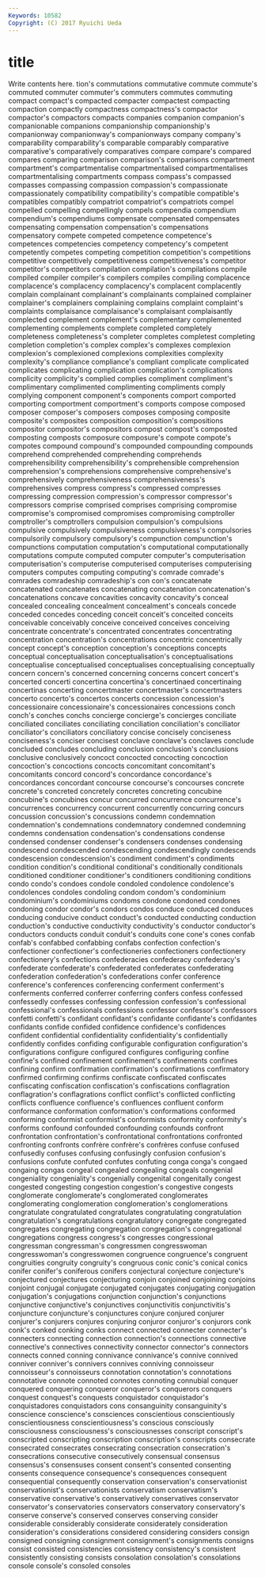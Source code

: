 ```yaml
---
Keywords: 10582 
Copyright: (C) 2017 Ryuichi Ueda
---
```


# title

Write contents here.
tion's commutations commutative commute
commute's commuted commuter commuter's commuters commutes commuting compact compact's compacted
compacter compactest compacting compaction compactly compactness compactness's compactor compactor's compactors
compacts companies companion companion's companionable companions companionship companionship's companionway companionway's
companionways company company's comparability comparability's comparable comparably comparative comparative's comparatively
comparatives compare compare's compared compares comparing comparison comparison's comparisons compartment
compartment's compartmentalise compartmentalised compartmentalises compartmentalising compartments compass compass's compassed compasses
compassing compassion compassion's compassionate compassionately compatibility compatibility's compatible compatible's compatibles
compatibly compatriot compatriot's compatriots compel compelled compelling compellingly compels compendia
compendium compendium's compendiums compensate compensated compensates compensating compensation compensation's compensations
compensatory compete competed competence competence's competences competencies competency competency's competent
competently competes competing competition competition's competitions competitive competitively competitiveness competitiveness's
competitor competitor's competitors compilation compilation's compilations compile compiled compiler compiler's
compilers compiles compiling complacence complacence's complacency complacency's complacent complacently complain
complainant complainant's complainants complained complainer complainer's complainers complaining complains complaint
complaint's complaints complaisance complaisance's complaisant complaisantly complected complement complement's complementary
complemented complementing complements complete completed completely completeness completeness's completer completes
completest completing completion completion's complex complex's complexes complexion complexion's complexioned
complexions complexities complexity complexity's compliance compliance's compliant complicate complicated complicates
complicating complication complication's complications complicity complicity's complied complies compliment compliment's
complimentary complimented complimenting compliments comply complying component component's components comport
comported comporting comportment comportment's comports compose composed composer composer's composers
composes composing composite composite's composites composition composition's compositions compositor compositor's
compositors compost compost's composted composting composts composure composure's compote compote's
compotes compound compound's compounded compounding compounds comprehend comprehended comprehending comprehends
comprehensibility comprehensibility's comprehensible comprehension comprehension's comprehensions comprehensive comprehensive's comprehensively comprehensiveness
comprehensiveness's comprehensives compress compress's compressed compresses compressing compression compression's compressor
compressor's compressors comprise comprised comprises comprising compromise compromise's compromised compromises
compromising comptroller comptroller's comptrollers compulsion compulsion's compulsions compulsive compulsively compulsiveness
compulsiveness's compulsories compulsorily compulsory compulsory's compunction compunction's compunctions computation computation's
computational computationally computations compute computed computer computer's computerisation computerisation's computerise
computerised computerises computerising computers computes computing computing's comrade comrade's comrades
comradeship comradeship's con con's concatenate concatenated concatenates concatenating concatenation concatenation's
concatenations concave concavities concavity concavity's conceal concealed concealing concealment concealment's
conceals concede conceded concedes conceding conceit conceit's conceited conceits conceivable
conceivably conceive conceived conceives conceiving concentrate concentrate's concentrated concentrates concentrating
concentration concentration's concentrations concentric concentrically concept concept's conception conception's conceptions
concepts conceptual conceptualisation conceptualisation's conceptualisations conceptualise conceptualised conceptualises conceptualising conceptually
concern concern's concerned concerning concerns concert concert's concerted concerti concertina
concertina's concertinaed concertinaing concertinas concerting concertmaster concertmaster's concertmasters concerto concerto's
concertos concerts concession concession's concessionaire concessionaire's concessionaires concessions conch conch's
conches conchs concierge concierge's concierges conciliate conciliated conciliates conciliating conciliation
conciliation's conciliator conciliator's conciliators conciliatory concise concisely conciseness conciseness's conciser
concisest conclave conclave's conclaves conclude concluded concludes concluding conclusion conclusion's
conclusions conclusive conclusively concoct concocted concocting concoction concoction's concoctions concocts
concomitant concomitant's concomitants concord concord's concordance concordance's concordances concordant concourse
concourse's concourses concrete concrete's concreted concretely concretes concreting concubine concubine's
concubines concur concurred concurrence concurrence's concurrences concurrency concurrent concurrently concurring
concurs concussion concussion's concussions condemn condemnation condemnation's condemnations condemnatory condemned
condemning condemns condensation condensation's condensations condense condensed condenser condenser's condensers
condenses condensing condescend condescended condescending condescendingly condescends condescension condescension's condiment
condiment's condiments condition condition's conditional conditional's conditionally conditionals conditioned conditioner
conditioner's conditioners conditioning conditions condo condo's condoes condole condoled condolence
condolence's condolences condoles condoling condom condom's condominium condominium's condominiums condoms
condone condoned condones condoning condor condor's condors condos conduce conduced
conduces conducing conducive conduct conduct's conducted conducting conduction conduction's conductive
conductivity conductivity's conductor conductor's conductors conducts conduit conduit's conduits cone
cone's cones confab confab's confabbed confabbing confabs confection confection's confectioner
confectioner's confectioneries confectioners confectionery confectionery's confections confederacies confederacy confederacy's confederate
confederate's confederated confederates confederating confederation confederation's confederations confer conference conference's
conferences conferencing conferment conferment's conferments conferred conferrer conferring confers confess
confessed confessedly confesses confessing confession confession's confessional confessional's confessionals confessions
confessor confessor's confessors confetti confetti's confidant confidant's confidante confidante's confidantes
confidants confide confided confidence confidence's confidences confident confidential confidentiality confidentiality's
confidentially confidently confides confiding configurable configuration configuration's configurations configure configured
configures configuring confine confine's confined confinement confinement's confinements confines confining
confirm confirmation confirmation's confirmations confirmatory confirmed confirming confirms confiscate confiscated
confiscates confiscating confiscation confiscation's confiscations conflagration conflagration's conflagrations conflict conflict's
conflicted conflicting conflicts confluence confluence's confluences confluent conform conformance conformation
conformation's conformations conformed conforming conformist conformist's conformists conformity conformity's conforms
confound confounded confounding confounds confront confrontation confrontation's confrontational confrontations confronted
confronting confronts confrère confrère's confrères confuse confused confusedly confuses confusing
confusingly confusion confusion's confusions confute confuted confutes confuting conga conga's
congaed congaing congas congeal congealed congealing congeals congenial congeniality congeniality's
congenially congenital congenitally congest congested congesting congestion congestion's congestive congests
conglomerate conglomerate's conglomerated conglomerates conglomerating conglomeration conglomeration's conglomerations congratulate congratulated
congratulates congratulating congratulation congratulation's congratulations congratulatory congregate congregated congregates congregating
congregation congregation's congregational congregations congress congress's congresses congressional congressman congressman's
congressmen congresswoman congresswoman's congresswomen congruence congruence's congruent congruities congruity congruity's
congruous conic conic's conical conics conifer conifer's coniferous conifers conjectural
conjecture conjecture's conjectured conjectures conjecturing conjoin conjoined conjoining conjoins conjoint
conjugal conjugate conjugated conjugates conjugating conjugation conjugation's conjugations conjunction conjunction's
conjunctions conjunctive conjunctive's conjunctives conjunctivitis conjunctivitis's conjuncture conjuncture's conjunctures conjure
conjured conjurer conjurer's conjurers conjures conjuring conjuror conjuror's conjurors conk
conk's conked conking conks connect connected connecter connecter's connecters connecting
connection connection's connections connective connective's connectives connectivity connector connector's connectors
connects conned conning connivance connivance's connive connived conniver conniver's connivers
connives conniving connoisseur connoisseur's connoisseurs connotation connotation's connotations connotative connote
connoted connotes connoting connubial conquer conquered conquering conqueror conqueror's conquerors
conquers conquest conquest's conquests conquistador conquistador's conquistadores conquistadors cons consanguinity
consanguinity's conscience conscience's consciences conscientious conscientiously conscientiousness conscientiousness's conscious consciously
consciousness consciousness's consciousnesses conscript conscript's conscripted conscripting conscription conscription's conscripts
consecrate consecrated consecrates consecrating consecration consecration's consecrations consecutive consecutively consensual
consensus consensus's consensuses consent consent's consented consenting consents consequence consequence's
consequences consequent consequential consequently conservation conservation's conservationist conservationist's conservationists conservatism
conservatism's conservative conservative's conservatively conservatives conservator conservator's conservatories conservators conservatory
conservatory's conserve conserve's conserved conserves conserving consider considerable considerably considerate
considerately consideration consideration's considerations considered considering considers consign consigned consigning
consignment consignment's consignments consigns consist consisted consistencies consistency consistency's consistent
consistently consisting consists consolation consolation's consolations console console's consoled consoles
